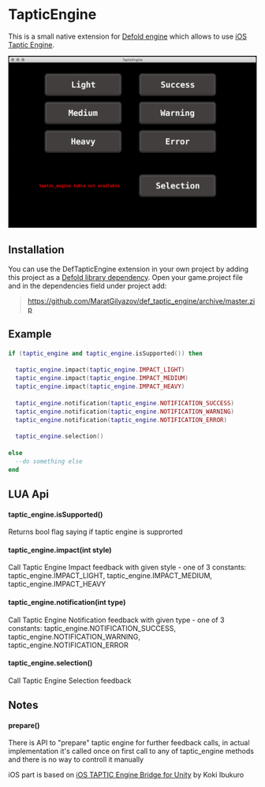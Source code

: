 # TapticEngine

This is a small native extension for [Defold engine](http://www.defold.com) which allows to use [iOS Taptic Engine](https://developer.apple.com/documentation/uikit/uifeedbackgenerator).

![](images/example.png)

## Installation

You can use the DefTapticEngine extension in your own project by adding this project as a [Defold library dependency](http://www.defold.com/manuals/libraries/).
Open your game.project file and in the dependencies field under project add:

>https://github.com/MaratGilyazov/def_taptic_engine/archive/master.zip
## Example
```lua
if (taptic_engine and taptic_engine.isSupported()) then
  
  taptic_engine.impact(taptic_engine.IMPACT_LIGHT)
  taptic_engine.impact(taptic_engine.IMPACT_MEDIUM)
  taptic_engine.impact(taptic_engine.IMPACT_HEAVY)
  
  taptic_engine.notification(taptic_engine.NOTIFICATION_SUCCESS)
  taptic_engine.notification(taptic_engine.NOTIFICATION_WARNING)
  taptic_engine.notification(taptic_engine.NOTIFICATION_ERROR)
  
  taptic_engine.selection()

else
  --do something else
end
```

## LUA Api
#### taptic_engine.isSupported()
Returns bool flag saying if taptic engine is supprorted
#### taptic_engine.impact(int style)
Call Taptic Engine Impact feedback with given style - one of 3 constants: taptic_engine.IMPACT_LIGHT, taptic_engine.IMPACT_MEDIUM, taptic_engine.IMPACT_HEAVY
#### taptic_engine.notification(int type)
Call Taptic Engine Notification feedback with given type - one of 3 constants: taptic_engine.NOTIFICATION_SUCCESS, taptic_engine.NOTIFICATION_WARNING, taptic_engine.NOTIFICATION_ERROR
#### taptic_engine.selection()
Call Taptic Engine Selection feedback

## Notes
#### prepare() 
There is API to "prepare" taptic engine for further feedback calls, in actual implementation it's called once on first call to any of taptic_engine methods and there is no way to controll it manually

iOS part is based on [iOS TAPTIC Engine Bridge for Unity](https://github.com/asus4/unity-taptic-plugin) by Koki Ibukuro